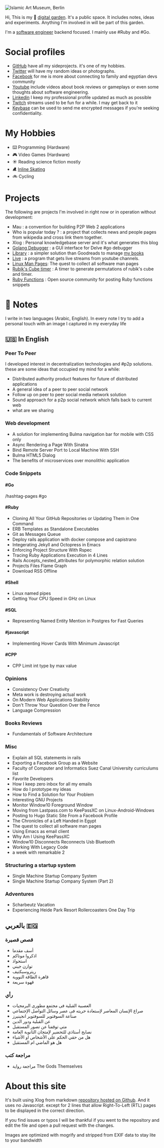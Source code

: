 ![Islamic Art Museum, Berlin](/public/84c77bc3ef2cfb5eaa20e77479b981717e889c7a9dde42a66beccbca5eba6603.jpg)

Hi, This is my :sunflower:  [digital garden](https://github.com/MaggieAppleton/digital-gardeners). It's a public space. It includes notes, ideas and experiments. Anything I'm involved in will be part of this garden.

I'm a [software engineer](</Why I became a software developer>) backend focused. I mainly use #Ruby and #Go.

# Social profiles

*  [GitHub](https://www.github.com/emad-elsaid) have all my sideprojects. it's one of my hobbies.
* [Twitter](https://www.twitter.com/emad__elsaid) will have my random ideas or photographs. 
* [Facebook](https://www.facebook.com/emad.elsaid.hamed) for me is more about connecting to family and egyptian devs community
* [Youtube](http://youtube.com/EmadElsaid) include videos about book reviews or gameplays or even some thoughts about software engineering. 
* [Linkedin](https://www.linkedin.com/in/emadelsaid) I keep my professional profile updated as much as possible
* [Twitch](https://www.twitch.tv/internalerr) streams used to be fun for a while. I may get back to it
* [Keybase](https://keybase.io/emadelsaid) can be used to send me encrypted messages if you're seeking confidentiality.

# My Hobbies

* :keyboard: Programming (Hardware) 
* :video_game:  Video Games (Hardware)
* :sunny:  Reading science fiction mostly
* :ice_skate:  [Inline Skating](</Learning Rollerblades at My Thirties>)
* :bike:  Cycling

# Projects

The following are projects I'm involved in right now or in operation without development: 

* Mau : a convention for building P2P Web 2 applications 
* Who is popular today ? : a project that collects news and people pages from wikipedia and cross link them together.
* Xlog : Personal knowledgebase server and it's what generates this blog
* [Golang Debugger](https://github.com/emad-elsaid/debugger) : a GUI interface for Delve #go debugger
* [Library](https://github.com/emad-elsaid/library) : a simpler solution than Goodreads to manage [my books](https://library.emadelsaid.com/users/0c731704-073d-4433-b38b-1dc912f7046c)
* [Live](https://github.com/emad-elsaid/live) : a program that gets live streams from youtube channels. 
* [Linux Man Pages](https://man.emadelsaid.com/): The quest to collect all software man pages 
* [Rubik's Cube timer](/timer) : A timer to generate permutations of rubik's cube and timer.
* [Ruby Functions](https://www.rubyfunctions.com/) : Open source community for posting Ruby functions snippets

# :notebook:  Notes

I write in two languages (Arabic, English). In every note I try to add a personal touch with an image I captured in my everyday life

## :us:  In English

### Peer To Peer

I developed interest in decentralization technologies and #p2p  solutions. these are some ideas that occupied my mind for a while: 

- Distributed authority product features for future of distributed applications
- A general idea of a peer to peer social network
- Follow up on peer to peer social media network solution
- Sound approach for a p2p social network which falls back to current web
- what are we sharing

### Web development

- A solution for implementing Bulma navigation bar for mobile with CSS only
- Async Rendering a Page With Sinatra
- Bind Remote Server Port to Local Machine With SSH
- Bulma HTML5 Dialog
- The benefits of microservices over monolithic application

### Code Snippets

#### #Go 
/hashtag-pages #go 

####  #Ruby 
- Cloning All Your GitHub Repositories or Updating Them in One Command
- ERB Templates as Standalone Executables
- Git as Messages Queue
- Deploy rails application with docker compose and capistrano
- Integerating Jekyll and Octopress in Emacs
- Enforcing Project Structure With Rspec
- Tracing Ruby Applications Execution in 4 Lines
- Rails Accepts_nested_attributes for polymorphic relation solution
- Projects Files Flame Graph
- Download RSS Offline

####  #Shell
- Linux named pipes
- Getting Your CPU Speed in GHz on Linux
    
####  #SQL
- Representing Named Entity Mention in Postgres for Fast Queries
    
####  #javascript
- Implementing Hover Cards With Minimum Javascript
    
####  #CPP 
- CPP Limit int type by max value

### Opinions 

- Consistency Over Creativity
- Meta work is destroying actual work
- On Modern Web Applications Stability
- Don't Throw Your Question Over the Fence
- Language Compression

### Books Reviews

- Fundamentals of Software Architecture

### Misc

- Explain all SQL statements in rails
- Exporting a Facebook Group as a Website
- Faculty of Computer and Informatics Suez Canal University curriculums list
- Favorite Developers
- How I keep zero inbox for all my emails
- How do I prototype my ideas
- How to Find a Solution for Your Problem
- Interesting GNU Projects
- Monitor Window10 Foreground Window
- Moving from Lastpass.com to KeePassXC on Linux-Android-Windows
- Posting to Hugo Static Site From a Facebook Profile
- The Chronicles of a Left Handed in Egypt
- The quest to collect all software man pages
- Using Emacs as email client
- Why Am I Using KeePassXC
- Window10 Disconnects Reconnects Usb Bluetooth
- Working With Legacy Code
- a week with remarkable 2

### Structuring a startup system

- Single Machine Startup Company System
- Single Machine Startup Company System (Part 2)


### Adventures

- Scharbeutz Vacation
- Experiencing Heide Park Resort Rollercoasters One Day Trip

## بالعربي  :egypt: 

### قصص قصيرة

- أسف مقدما
- اذكروا موتاكم
- استحواذ
- توازن جيني
- ريتروسبكتيف
- قاهرة الطاقة النووية
- قهوة سريعة

### رأي

- العصبية القبلية فى مجتمع مطورى البرمجيات
- صراع الإنسان المعاصر لإستعادة حريته فى عصر وسائل التواصل الإجتماعي
- صناعة السوفتوير للسوفتوير انجينيرز
- عن القبلية ودور الدين
- متي توقفنا عن تصور المستقبل
- نصايح أستاذي للتحضير لإمتحان الثانوية العامة
- هل من حقي الحكم على الأشخاص او الأشياء
- هل هو الماضي ام المستقبل

### مراجعة كتب

- مراجعة رواية The Gods Themselves

# About this site

It's built using Xlog from markdown [repository hosted on Github](https://github.com/emad-elsaid/emad-elsaid.github.io). And it uses no Javascript. except for 2 lines that allow Right-To-Left (RTL) pages to be displayed in the correct direction.

If you find issues or typos I will be thankful if you went to the repository and edit the file and open a pull request with the changes.

Images are optimized with mogrify and stripped from EXIF data to stay lite to your bandwidth